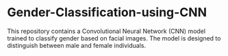 # Gender-Classification-using-CNN
This repository contains a Convolutional Neural Network (CNN) model trained to classify gender based on facial images. The model is designed to distinguish between male and female individuals.
